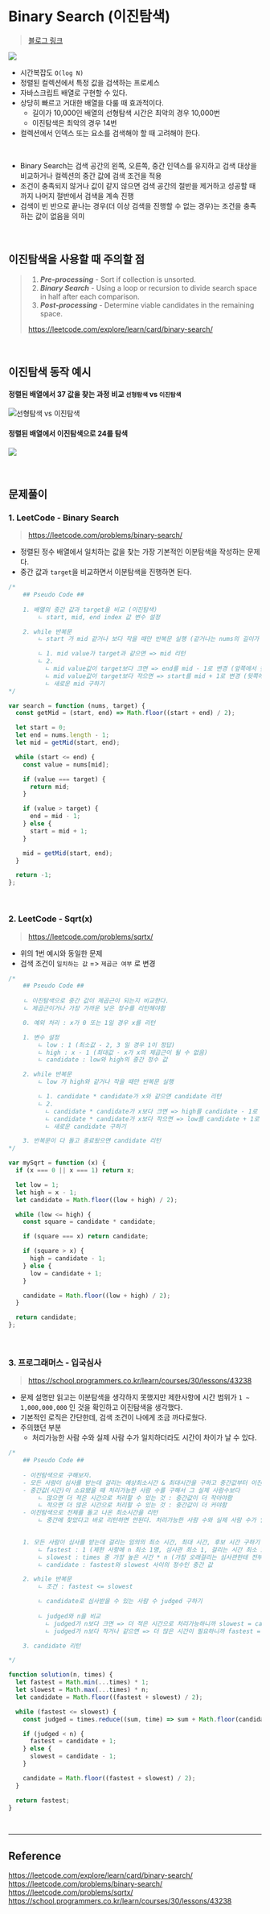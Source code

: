 # Binary Search (이진탐색)

> [블로그 링크](https://velog.io/write?id=ea8dea8a-96bf-4f58-a37a-806ed733855a)

![](https://velog.velcdn.com/images/husbumps/post/d4a55c20-1422-4e0a-bf53-97b7ed0e5626/image.jpg)

- 시간복잡도 `O(log N)`
- 정렬된 컬렉션에서 특정 값을 검색하는 프로세스
- 자바스크립트 배열로 구현할 수 있다.
- 상당히 빠르고 거대한 배열을 다룰 때 효과적이다.
  - 길이가 10,000인 배열의 선형탐색 시간은 최악의 경우 10,000번
  - 이진탐색은 최악의 경우 14번
- 컬렉션에서 인덱스 또는 요소를 검색해야 할 때 고려해야 한다.

<br>

- Binary Search는 검색 공간의 왼쪽, 오른쪽, 중간 인덱스를 유지하고 검색 대상을 비교하거나 컬렉션의 중간 값에 검색 조건을 적용
- 조건이 충족되지 않거나 값이 같지 않으면 검색 공간의 절반을 제거하고 성공할 때까지 나머지 절반에서 검색을 계속 진행
- 검색이 빈 반으로 끝나는 경우(더 이상 검색을 진행할 수 없는 경우)는 조건을 충족하는 값이 없음을 의미

<br>

## 이진탐색을 사용할 때 주의할 점

> 1. **_Pre-processing_** - Sort if collection is unsorted.
> 2. **_Binary Search_** - Using a loop or recursion to divide search space in half after each comparison.
> 3. **_Post-processing_** - Determine viable candidates in the remaining space.
>
> https://leetcode.com/explore/learn/card/binary-search/

<br>

## 이진탐색 동작 예시

#### 정렬된 배열에서 37 값을 찾는 과정 비교 `선형탐색` vs `이진탐색`

![선형탐색 vs 이진탐색](https://velog.velcdn.com/images/husbumps/post/4131a916-8e7a-4fa1-ba16-8087998b01dd/image.gif)

#### 정렬된 배열에서 이진탐색으로 24를 탐색

![](https://velog.velcdn.com/images/husbumps/post/8c1a963a-d21f-4210-959d-1ac23dd3cb9e/image.jpg)

<br>

## 문제풀이

### 1. LeetCode - Binary Search

> https://leetcode.com/problems/binary-search/

- 정렬된 정수 배열에서 일치하는 값을 찾는 가장 기본적인 이분탐색을 작성하는 문제다.
- 중간 값과 `target`을 비교하면서 이분탐색을 진행하면 된다.

```js
/*
    ## Pseudo Code ##
    
    1. 배열의 중간 값과 target을 비교 (이진탐색)
        ㄴ start, mid, end index 값 변수 설정

    2. while 반복문
        ㄴ start 가 mid 같거나 보다 작을 때만 반복문 실행 (같거나는 nums의 길이가 1,2일 때)

        ㄴ 1. mid value가 target과 같으면 => mid 리턴
        ㄴ 2.
          ㄴ mid value값이 target보다 크면 => end를 mid - 1로 변경 (앞쪽에서 찾자)
          ㄴ mid value값이 target보다 작으면 => start를 mid + 1로 변경 (뒷쪽에서 찾자)
          ㄴ 새로운 mid 구하기 
*/

var search = function (nums, target) {
  const getMid = (start, end) => Math.floor((start + end) / 2);

  let start = 0;
  let end = nums.length - 1;
  let mid = getMid(start, end);

  while (start <= end) {
    const value = nums[mid];

    if (value === target) {
      return mid;
    }

    if (value > target) {
      end = mid - 1;
    } else {
      start = mid + 1;
    }

    mid = getMid(start, end);
  }

  return -1;
};
```

<br>

### 2. LeetCode - Sqrt(x)

> https://leetcode.com/problems/sqrtx/

- 위의 1번 예시와 동일한 문제
- 검색 조건이 `일치하는 값` => `제곱근 여부` 로 변경

```js
/*
    ## Pseudo Code ##
    
    ㄴ 이진탐색으로 중간 값이 제곱근이 되는지 비교한다.
    ㄴ 제곱근이거나 가장 가까운 낮은 정수를 리턴해야함

    0. 예외 처리 : x가 0 또는 1일 경우 x를 리턴

    1. 변수 설정
        ㄴ low : 1 (최소값 - 2, 3 일 경우 1이 정답)
        ㄴ high : x - 1 (최대값 - x가 x의 제곱근이 될 수 없음)
        ㄴ candidate : low와 high의 중간 정수 값

    2. while 반복문
        ㄴ low 가 high와 같거나 작을 때만 반복문 실행

        ㄴ 1. candidate * candidate가 x와 같으면 candidate 리턴
        ㄴ 2.
          ㄴ candidate * candidate가 x보다 크면 => high를 candidate - 1로 변경 (앞쪽에서 찾자)
          ㄴ candidate * candidate가 x보다 작으면 => low를 candidate + 1로 변경 (뒷쪽에서 찾자)
          ㄴ 새로운 candidate 구하기 

    3. 반복문이 다 돌고 종료됬으면 candidate 리턴
*/

var mySqrt = function (x) {
  if (x === 0 || x === 1) return x;

  let low = 1;
  let high = x - 1;
  let candidate = Math.floor((low + high) / 2);

  while (low <= high) {
    const square = candidate * candidate;

    if (square === x) return candidate;

    if (square > x) {
      high = candidate - 1;
    } else {
      low = candidate + 1;
    }

    candidate = Math.floor((low + high) / 2);
  }

  return candidate;
};
```

<br>

### 3. 프로그래머스 - 입국심사

> https://school.programmers.co.kr/learn/courses/30/lessons/43238

- 문제 설명만 읽고는 이분탐색을 생각하지 못했지만 제한사항에 시간 범위가 `1 ~ 1,000,000,000` 인 것을 확인하고 이진탐색을 생각했다.
- 기본적인 로직은 간단한데, 검색 조건이 나에게 조금 까다로웠다.
- 주의했던 부분
  - 처리가능한 사람 수와 실제 사람 수가 일치하더라도 시간이 차이가 날 수 있다.

```js
/*
    ## Pseudo Code ##
    
    - 이진탐색으로 구해보자.
    - 모든 사람이 심사를 받는데 걸리는 예상최소시간 & 최대시간을 구하고 중간값부터 이진탐색으로 찾는다.
    - 중간값(시간)이 소요됐을 때 처리가능한 사람 수를 구해서 그 실제 사람수보다
        ㄴ 많으면 더 적은 시간으로 처리할 수 있는 것 : 중간값이 더 작아야함
        ㄴ 적으면 더 많은 시간으로 처리할 수 있는 것 : 중간값이 더 커야함
    - 이진탐색으로 전체를 돌고 나온 최소시간을 리턴
        ㄴ 중간에 찾았다고 바로 리턴하면 안된다. 처리가능한 사람 수와 실제 사람 수가 일치하더라도 시간이 차이가 날 수 있음

    
    1. 모든 사람이 심사를 받는데 걸리는 임의의 최소 시간, 최대 시간, 후보 시간 구하기
        ㄴ fastest : 1 (제한 사항에 n 최소 1명, 심사관 최소 1, 걸리는 시간 최소 1)
        ㄴ slowest : times 중 가장 높은 시간 * n (가장 오래걸리는 심사관한테 전부 받는 경우)
        ㄴ candidate : fastest와 slowest 사이의 정수인 중간 값

    2. while 반복문
        ㄴ 조건 : fastest <= slowest 

        ㄴ candidate로 심사받을 수 있는 사람 수 judged 구하기
        
        ㄴ judged와 n을 비교
          ㄴ judged가 n보다 크면 => 더 적은 시간으로 처리가능하니까 slowest = candidate - 1
          ㄴ judged가 n보다 작거나 같으면 => 더 많은 시간이 필요하니까 fastest = candidate + 1

    3. candidate 리턴

*/

function solution(n, times) {
  let fastest = Math.min(...times) * 1;
  let slowest = Math.max(...times) * n;
  let candidate = Math.floor((fastest + slowest) / 2);

  while (fastest <= slowest) {
    const judged = times.reduce((sum, time) => sum + Math.floor(candidate / time), 0);

    if (judged < n) {
      fastest = candidate + 1;
    } else {
      slowest = candidate - 1;
    }

    candidate = Math.floor((fastest + slowest) / 2);
  }

  return fastest;
}
```

<br>
<hr>

## Reference

https://leetcode.com/explore/learn/card/binary-search/
https://leetcode.com/problems/binary-search/
https://leetcode.com/problems/sqrtx/
https://school.programmers.co.kr/learn/courses/30/lessons/43238
